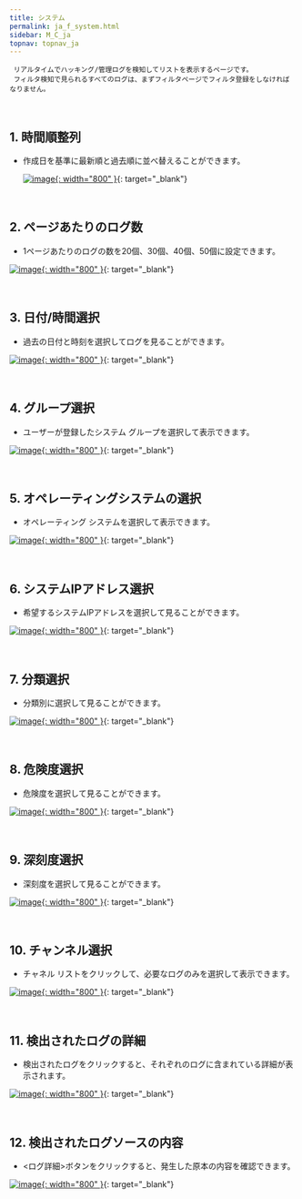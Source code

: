 ```yaml
---
title: システム
permalink: ja_f_system.html
sidebar: M_C_ja
topnav: topnav_ja
---
```


     リアルタイムでハッキング/管理ログを検知してリストを表示するページです。
     フィルタ検知で見られるすべてのログは、まずフィルタページでフィルタ登録をしなければなりません。

<br />

## 1. 時間順整列
- 作成日を基準に最新順と過去順に並べ替えることができます。

  [![image](/docs/images/Manual/common/filter/system/ja/1.PNG){: width="800" }](/docs/images/Manual/common/filter/system/ja/1.PNG){: target="_blank"}

<br />

## 2. ページあたりのログ数
- 1ページあたりのログの数を20個、30個、40個、50個に設定できます。

 [![image](/docs/images/Manual/common/filter/system/ja/2.PNG){: width="800" }](/docs/images/Manual/common/filter/system/ja/2.PNG){: target="_blank"}

<br />

## 3. 日付/時間選択
- 過去の日付と時刻を選択してログを見ることができます。

 [![image](/docs/images/Manual/common/filter/system/ja/3.PNG){: width="800" }](/docs/images/Manual/common/filter/system/ja/3.PNG){: target="_blank"} 

<br />

## 4. グループ選択
- ユーザーが登録したシステム グループを選択して表示できます。

 [![image](/docs/images/Manual/common/filter/system/ja/4.PNG){: width="800" }](/docs/images/Manual/common/filter/system/ja/4.PNG){: target="_blank"}

<br />

## 5. オペレーティングシステムの選択
- オペレーティング システムを選択して表示できます。

 [![image](/docs/images/Manual/common/filter/system/ja/5.PNG){: width="800" }](/docs/images/Manual/common/filter/system/ja/5.PNG){: target="_blank"}

<br />

## 6. システムIPアドレス選択
- 希望するシステムIPアドレスを選択して見ることができます。

 [![image](/docs/images/Manual/common/filter/system/ja/6.PNG){: width="800" }](/docs/images/Manual/common/filter/system/ja/6.PNG){: target="_blank"}

<br />

## 7. 分類選択
- 分類別に選択して見ることができます。

 [![image](/docs/images/Manual/common/filter/system/ja/7.PNG){: width="800" }](/docs/images/Manual/common/filter/system/ja/7.PNG){: target="_blank"}

<br />

## 8. 危険度選択
- 危険度を選択して見ることができます。

 [![image](/docs/images/Manual/common/filter/system/ja/8.PNG){: width="800" }](/docs/images/Manual/common/filter/system/ja/8.PNG){: target="_blank"}
 
 <br />

## 9. 深刻度選択
- 深刻度を選択して見ることができます。

 [![image](/docs/images/Manual/common/filter/system/ja/9.PNG){: width="800" }](/docs/images/Manual/common/filter/system/ja/9.PNG){: target="_blank"}

<br />

## 10. チャンネル選択
- チャネル リストをクリックして、必要なログのみを選択して表示できます。

 [![image](/docs/images/Manual/common/filter/system/ja/10.PNG){: width="800" }](/docs/images/Manual/common/filter/system/ja/10.PNG){: target="_blank"}

<br />

## 11. 検出されたログの詳細
- 検出されたログをクリックすると、それぞれのログに含まれている詳細が表示されます。

 [![image](/docs/images/Manual/common/filter/system/ja/11.PNG){: width="800" }](/docs/images/Manual/common/filter/system/ja/11.PNG){: target="_blank"}
 
 <br />
 
## 12. 検出されたログソースの内容
- <ログ詳細>ボタンをクリックすると、発生した原本の内容を確認できます。

 [![image](/docs/images/Manual/common/filter/system/ja/12.PNG){: width="800" }](/docs/images/Manual/common/filter/system/ja/12.PNG){: target="_blank"}
